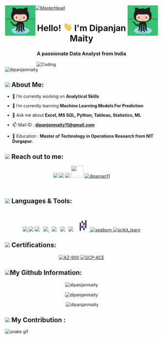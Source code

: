 [![MasterHead](https://tridentsys.net/content/images/2020/04/BlogAnalytics.png)](https://linkedin.com/in/dipanjan-maity)
<img align="left" alt="Coding" width="100" height="100" src="https://raw.githubusercontent.com/Potential17/Potential17/master/github-logo-octocat-.gif" >
<img align="right" alt="Coding" width="100" height="100" src="https://raw.githubusercontent.com/Potential17/Potential17/master/github-logo-octocat-.gif" >
<h1 align="center">Hello! <img src="https://raw.githubusercontent.com/ABSphreak/ABSphreak/master/gifs/Hi.gif" width="30px"> I'm Dipanjan Maity</h1>
<h3 align="center">A passionate Data Analyst from India</h3>
<img align="right" alt="Coding" width="400" src="https://images.squarespace-cdn.com/content/v1/5769fc401b631bab1addb2ab/1541580611624-TE64QGKRJG8SWAIUS7NS/coding-freak.gif">

<p align="left"> <img src="https://komarev.com/ghpvc/?username=dipanjanmaity&label=Profile%20views&color=0e75b6&style=flat" alt="dipanjanmaity" /> </p>
<h2 dir="auto"><img src="https://camo.githubusercontent.com/63371d36886ee658f5a97401f393e1ab1684b2fd3de674b8f5efc7d410b2a3d0/68747470733a2f2f6d656469612e67697068792e636f6d2f6d656469612f57556c706c634d704f43456d5447427442572f67697068792e676966" width="40" data-animated-image="" ></a> <strong>About Me:</strong></h2>


- 🔭 I’m currently working on **Analytical Skills**

- 🌱 I’m currently learning **Machine Learning Models For Prediction**

- 💬 Ask me about **Excel, MS SQL, Python, Tableau, Statistics, ML**

- 📫 Mail ID : **dipanjanmaity11@gmail.com**

- :school: Education : **Master of Technology in Operations Research from NIT Durgapur.**



<!--CONNECT WITH ME CODE  -->

<h2 dir="auto"><img src="https://camo.githubusercontent.com/ec0df7b334d15078e980be8f26f35f1bd6f004eaa4a121db42fed361360c1817/68747470733a2f2f6d656469612e67697068792e636f6d2f6d656469612f4c6e516a7057614f4e386e68723231764e572f67697068792e676966" width="40" data-animated-image="" </a> <strong>Reach out to me:</strong> </h2>

<p align="center">
<a href="https://linkedin.com/in/dipanjan-maity" target="blank"><img src="https://img.icons8.com/fluent/48/000000/linkedin.png" /></a>
<a href = "https://github.com/dipanjanmaity" ><img src="https://img.icons8.com/windows/48/000000/github.png" /></a>
<a href="mailto:dipanjanmaity11@gmail.com" ><img src="https://img.icons8.com/color/48/000000/gmail-new.png" /></a>
<a href="https://kaggle.com/dipanjan11" target="blank"><img src="https://raw.githubusercontent.com/rahuldkjain/github-profile-readme-generator/master/src/images/icons/Social/kaggle.svg" height="40" width="40" /></a>
<a href="https://www.hackerrank.com/dipanjan11" ><img src="https://upload.wikimedia.org/wikipedia/commons/4/40/HackerRank_Icon-1000px.png" alt="dipanjan11" height="44" width="44" /></a>
</p>
<br>

<!--Code For Language and Tool-->

<h2 dir="auto"><img src="https://camo.githubusercontent.com/b429fd0344f4072885b19923f824d4616893261e9d7cc2afb62f85224caca070/68747470733a2f2f6d656469612e67697068792e636f6d2f6d656469612f6a32704f476547594b65327843434b7766692f67697068792e676966" width="40" data-animated-image="" </a> <strong>Languages &amp; Tools:</strong></h2>
<br>

<!--Code For Inserting Icon Of Languages and Tools-->

<p align="center">  
    <a href="https://www.python.org" target="_blank"> <img src="https://img.icons8.com/color/48/000000/python.png"/> </a> 
    <a href="https://www.tableau.com/" target="_blank"> <img src="https://img.icons8.com/color/48/000000/tableau-software.png"/></a> 
    <a style="padding-right:8px;" href="https://www.microsoft.com/en-in/sql-server/sql-server-downloads" target="_blank"> <img src="https://img.icons8.com/color/48/000000/microsoft-sql-server.png"/></a>
    <a style="padding-right:8px;" href="https://www.microsoft.com/en-in/microsoft-365/excel" target="_blank"><img src="https://img.icons8.com/fluency/48/000000/microsoft-excel-2019.png"/> </a>
    <a style="padding-right:8px;" href="https://www.microsoft.com/en-us/microsoft-365/powerpoint" target="_blank"> <img src="https://img.icons8.com/color/48/000000/microsoft-powerpoint-2019--v1.png"/></a>
    <a style="padding-right:8px;" href="https://www.microsoft.com/en-us/microsoft-365/word" target="_blank"> <img src="https://img.icons8.com/ios-filled/50/000000/ms-word.png"/></a>
    <a style="padding-right:8px;" href="https://www.google.com/sheets/about/" target="_blank"> <img src="https://img.icons8.com/color/48/000000/google-sheets.png"/></a>
    <a href="https://pandas.pydata.org/" target="_blank" rel="noreferrer"> <img src="https://raw.githubusercontent.com/devicons/devicon/2ae2a900d2f041da66e950e4d48052658d850630/icons/pandas/pandas-original.svg" alt="pandas" width="40" height="40"/> </a> 
    <a href="https://seaborn.pydata.org/" target="_blank" rel="noreferrer"> <img src="https://seaborn.pydata.org/_images/logo-mark-lightbg.svg" alt="seaborn" width="40" height="40"/> </a>
    <a href="https://scikit-learn.org/" target="_blank" rel="noreferrer"> <img src="https://upload.wikimedia.org/wikipedia/commons/0/05/Scikit_learn_logo_small.svg" alt="scikit_learn" width="40" height="40"/> </a>
<br>
 
 <!-- Certifications -->  
    
 <h2 dir="auto"><img src="https://user-images.githubusercontent.com/106439762/181935629-b3c47bd3-77fb-4431-a11c-ff8ba0942b63.gif" width="35" data-animated-image="" <strong> Certifications:</strong></h2>

<div align="center">
<a href="https://www.credly.com/badges/371e7536-e00e-44f0-abe4-70fc756c8fe4/public_url"><img src="https://user-images.githubusercontent.com/111112967/185855549-e7d82ffc-84b1-43da-b7a6-2ec0ac193bb6.png"alt="AZ-900" title="AZ-900" height="150" align="center"></a>
<a href="https://www.credly.com/badges/364287a3-f78b-409e-8aae-fe222d4af15d/public_url"><img src="https://user-images.githubusercontent.com/111112967/185856065-becd42c3-8f34-43dd-a944-913d407715d9.png" alt="GCP-ACE" title="GCP-ACE" height="150" align="center"></a>
</div>


<!-- GITHUB STAT CODE -->

<h2 dir="auto"><img src="https://camo.githubusercontent.com/6324b8a2d7c4e78c6271e5bdb479001f501fe1108cdd4a0563d5b08758feb0c4/68747470733a2f2f6d656469612e67697068792e636f6d2f6d656469612f5a434e36463346416b7773794f47553252532f67697068792e676966" width="60" data-animated-image="" <strong>My Github Information:</strong></h2>
    
<!-- STREAK CODE -->
<p align="center"><img align="center" src="https://github-readme-streak-stats.herokuapp.com/?user=dipanjanmaity&" alt="dipanjanmaity" /></p>

<p align="center"><img align="center" src="https://github-readme-stats.vercel.app/api/top-langs?username=dipanjanmaity&show_icons=true&locale=en&layout=compact" alt="dipanjanmaity" /></p>

<p align="center">&nbsp;<img align="center" src="https://github-readme-stats.vercel.app/api?username=dipanjanmaity&show_icons=true&locale=en" alt="dipanjanmaity" /></p>


<h2 dir="auto"><img src="https://img.icons8.com/external-flaticons-lineal-color-flat-icons/64/000000/external-contribution-achievements-flaticons-lineal-color-flat-icons.png" width="40" data-animated-image="" </a> <strong>My Contribution :</strong> </h2>

![snake gif](https://github.com/dipanjanmaity/dipanjanmaity/blob/output/github-contribution-grid-snake.gif)







